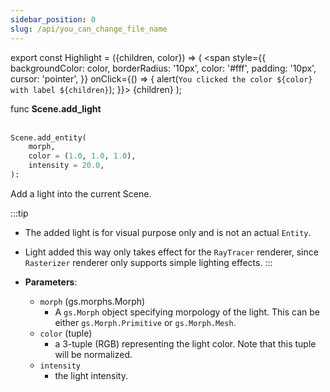 ```yaml
---
sidebar_position: 0
slug: /api/you_can_change_file_name
---
```


<!-- # `Scene.add_light` -->
export const Highlight = ({children, color}) => (
  <span
    style={{
      backgroundColor: color,
      borderRadius: '10px',
      color: '#fff',
      padding: '10px',
      cursor: 'pointer',
    }}
    onClick={() => {
      alert(`You clicked the color ${color} with label ${children}`);
    }}>
    {children}
  </span>
);

<Highlight color="#79a2db">func **Scene.add_light**</Highlight>
<br />
<br />


```python
Scene.add_entity(
    morph,
    color = (1.0, 1.0, 1.0),
    intensity = 20.0,
):
```

Add a light into the current Scene.

:::tip
- The added light is for visual purpose only and is not an actual `Entity`.
- Light added this way only takes effect for the `RayTracer` renderer, since `Rasterizer` renderer only supports simple lighting effects.
:::

- **Parameters**:
  - `morph` (gs.morphs.Morph)
    - A `gs.Morph` object specifying morpology of the light. This can be either `gs.Morph.Primitive` or `gs.Morph.Mesh`. 
  - `color` (tuple) 
    - a 3-tuple (RGB) representing the light color. Note that this tuple will be normalized.
  - `intensity`
    - the light intensity.